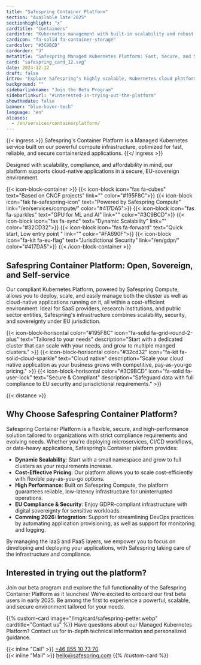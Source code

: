 ```yaml
---
title: "Safespring Container Platform"
section: "Available late 2025"
sectionhighlight: "x"
cardtitle: "Containers"
cardintro: "Kubernetes management with built-in scalability and robust platform security."
cardicon: "fa-solid fa-container-storage"
cardcolor: "#3C9BCD"
cardorder: "3"
metatitle: "Safespring Managed Kubernetes Platform: Fast, Secure, and Scalable Cloud Solutions"
card: "safespring_card_12.svg"
date: 2024-12-12
draft: false
intro: "Explore Safespring’s highly scalable, Kubernetes cloud platform, designed for SaaS, research, and public sector organizations needing cost-effective, high-performance container management with EU-based security and compliance."
background: ""
sidebarlinkname: "Join the Beta Program"
sidebarlinkurl: "#interested-in-trying-out-the-platform"
showthedate: false
banner: "blue-hover-tech"
language: "en"
aliases:
  - /en/services/containerplatform/
---
```


{{< ingress >}}
Safespring's Container Platform is a Managed Kubernetes service built on our powerful compute infrastructure, optimized for fast, reliable, and secure containerized applications.
{{</ ingress >}}

Designed with scalability, compliance, and affordability in mind, our platform supports cloud-native applications in a secure, EU-sovereign environment.

{{< icon-block-container >}}
{{< icon-block icon="fas fa-cubes" text="Based on CNCF projects" link="" color="#195F8C">}}
{{< icon-block icon="fak fa-safespring-icon" text="Powered by Safespring Compute" link="/en/services/compute/" color="#417DA5">}}
{{< icon-block icon="fas fa-sparkles" text="GPU for ML and AI" link="" color="#3C9BCD">}}
{{< icon-block icon="fas fa-sync" text="Dynamic Scalability" link="" color="#32CD32">}}
{{< icon-block icon="fas fa-forward" text="Quick start, Low entry point " link="" color="#FA690F">}}
{{< icon-block icon="fa-kit fa-eu-flag" text="Jurisdictional Security" link="/en/gdpr/" color="#417DA5">}}
{{< /icon-block-container >}}

## Safespring Container Platform: Open, Sovereign, and Self-service

Our compliant Kubernetes Platform, powered by Safespring Compute, allows you to deploy, scale, and easily manage both the cluster as well as cloud-native applications running on it, all within a cost-efficient environment. Ideal for SaaS providers, research institutions, and public sector entities, Safespring's infrastructure combines scalability, security, and sovereignty under EU jurisdiction.

{{< icon-block-horisontal color="#195F8C" icon="fa-solid fa-grid-round-2-plus" text="Tailored to your needs" description="Start with a dedicated cluster that can scale with your needs, and grow to multiple manged clusters." >}}
{{< icon-block-horisontal color="#32cd32" icon="fa-kit fa-solid-cloud-sparkle" text="Cloud native" description="Scale your cloud native application as your business grows with competitive, pay-as-you-go pricing." >}}
{{< icon-block-horisontal color="#3C9BCD" icon="fa-solid fa-user-lock" text="Secure & Compliant" description="Safeguard data with full compliance to EU security and jurisdictional requirements." >}}

{{< distance >}}

## Why Choose Safespring Container Platform?

Safespring Container Platform is a flexible, secure, and high-performance solution tailored to organizations with strict compliance requirements and evolving needs. Whether you're deploying microservices, CI/CD workflows, or data-heavy applications, Safespring’s Container platform provides:

- **Dynamic Scalability**: Start with a small namespace and grow to full clusters as your requirements increase.
- **Cost-Effective Pricing**: Our platform allows you to scale cost-efficiently with flexible pay-as-you-go options.
- **High Performance**: Built on Safespring Compute, the platform guarantees reliable, low-latency infrastructure for uninterrupted operations.
- **EU Compliance & Security**: Enjoy GDPR-compliant infrastructure with digital sovereignty for sensitive workloads.
- **Comming 2026: Integration**: Support for streamlining DevOps practices by automating application provisioning, as well as support for monitoring and logging.

By managing the IaaS and PaaS layers, we empower you to focus on developing and deploying your applications, with Safespring taking care of the infrastructure and compliance.

## Interested in trying out the platform?

Join our beta program and explore the full functionality of the Safespring Container Platform as it launches! We’re excited to onboard our first beta users in early 2025. Be among the first to experience a powerful, scalable, and secure environment tailored for your needs.

{{% custom-card image="/img/card/safespring-petter.webp" cardtitle="Contact us" %}}
Have questions about our Managed Kubernetes Platform? Contact us for in-depth technical information and personalized guidance.

{{< inline "Call" >}} [+46 855 10 73 70](tel:+46855107370)  
{{< inline "Mail" >}} [hello@safespring.com](mailto:hello@safespring.com)
{{% /custom-card %}}
